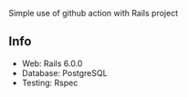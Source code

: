 Simple use of github action with Rails project

## Info

- Web: Rails 6.0.0
- Database: PostgreSQL
- Testing: Rspec